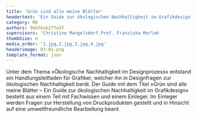 ```yaml
---
title: 'Grün sind alle meine Blätter'
headertext: 'Ein Guide zur ökologischen Nachhaltigkeit im Grafikdesign'
category: MD
authors: 5bbf6ab27fa3f
supervisors: 'Christine Mangelsdorf,Prof. Franziska Morlok'
thumbSize: m
media_order: '1.jpg,2.jpg,3.jpg,4.jpg'
headerimage: 03-01.png
template_format: json
---
```


Unter dem Thema »Ökologische Nachhaltigkeit im Designprozess« entstand ein Handlungsleitfaden für Grafiker, welcher ihn in Designfragen zur ökologischen Nachhaltigkeit berät. Der Guide mit dem Titel »Grün sind alle meine Blätter – Ein Guide zur ökologischen Nachhaltigkeit im Grafikdesign« besteht aus einem Teil mit Fachwissen und einem Einleger. Im Einleger werden Fragen zur Herstellung von Druckprodukten gestellt und in Hinsicht auf eine umweltfreundliche Bearbeitung beant